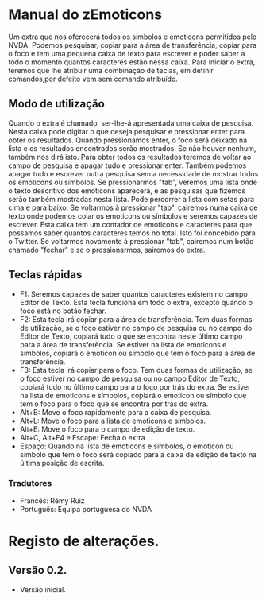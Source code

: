 # Manual do zEmoticons
Um extra que nos oferecerá todos os símbolos e emoticons permitidos pelo NVDA.
Podemos pesquisar, copiar para a área de transferência, copiar para o foco e tem uma pequena caixa de texto para escrever e poder saber a todo o momento quantos caracteres estão nessa caixa.
Para iniciar o extra, teremos que lhe atribuir uma combinação de teclas, em definir comandos,por defeito vem sem comando atribuído.
## Modo de utilização
Quando o extra é chamado, ser-lhe-á apresentada uma caixa de pesquisa.
Nesta caixa pode digitar o que deseja pesquisar e pressionar enter para obter os resultados.
Quando pressionamos enter, o foco será deixado na lista e os resultados encontrados serão mostrados. Se não houver nenhum, também nos dirá isto.
Para obter todos os resultados teremos de voltar ao campo de pesquisa e apagar tudo e pressionar enter. Também podemos apagar tudo e escrever outra pesquisa sem a necessidade de mostrar todos os emoticons ou símbolos.
Se pressionarmos \"tab\", veremos uma lista onde o texto descritivo dos emoticons aparecerá, e as pesquisas que fizemos serão também mostradas nesta lista.
Pode percorrer a lista com setas para cima e para baixo.
Se voltarmos à pressionar \"tab\", cairemos numa caixa de texto onde podemos colar os emoticons ou símbolos e seremos capazes de escrever. Esta caixa tem um contador de emoticons e caracteres para que possamos saber quantos caracteres temos no total. Isto foi concebido para o Twitter.
Se voltarmos novamente à pressionar \"tab\", cairemos num botão chamado \"fechar\" e se o pressionarmos, sairemos do extra.
## Teclas rápidas
* F1: Seremos capazes de saber quantos caracteres existem no campo Editor de Texto.
Esta tecla funciona em todo o extra, excepto quando o foco está no botão fechar.
* F2: Esta tecla irá copiar para a área de transferência.
Tem duas formas de utilização, se o foco estiver no campo de pesquisa ou no campo do Editor de Texto, copiará tudo o que se encontra neste último campo para a área de transferência.
Se estiver na lista de emoticons e símbolos, copiará o emoticon ou símbolo que tem o foco para a área de transferência.
* F3: Esta tecla irá copiar para o foco.
Tem duas formas de utilização, se o foco estiver no campo de pesquisa ou no campo Editor de Texto, copiará tudo no último campo para o foco por trás do extra.
Se estiver na lista de emoticons e símbolos, copiará o emoticon ou símbolo que tem o foco para o foco que se encontra por trás do extra.
* Alt+B: Move o foco rapidamente para a caixa de pesquisa.
* Alt+L: Move o foco para a lista de emoticons e símbolos.
* Alt+E: Move o foco para o campo de edição de texto.
* Alt+C, Alt+F4 e Escape: Fecha o extra
* Espaço: Quando na lista de emoticons e símbolos, o emoticon ou símbolo que tem o foco será copiado para a caixa de edição de texto na última posição de escrita.

### Tradutores

* Francês: Rémy Ruiz
* Português: Equipa portuguesa do NVDA

# Registo de alterações.
## Versão 0.2.

* Versão inicial.